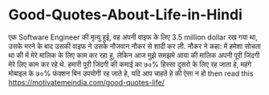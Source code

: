 # Good-Quotes-About-Life-in-Hindi
एक Software Engineer की मृत्यु हुई, वह अपनी वाइफ के लिए 3.5 million dollar रख गया था, उसके मरने के बाद उसकी वाइफ ने उसके नौजवान नौकर से शादी कर ली.  नौकर ने कहा: में हमेशा सोचता था की में मेरे मालिक के लिए काम कर रहा हु, लेकिन आज मुझे  समझमे आया की मालिक अपनी पूरी जिंदगी मेरे लिए काम कर रहे थे.  हमारी पूरी जिंदगी की कमाई का ७०% हिस्सा दुसरो के लिए रह जाता हे, महंगे मोबाइल के ७०% फंक्शन बिन उपयोगी रह जाते हे, यदि आप चाहते हे की ऐसा न हो then read this https://motivatemeindia.com/good-quotes-life/
